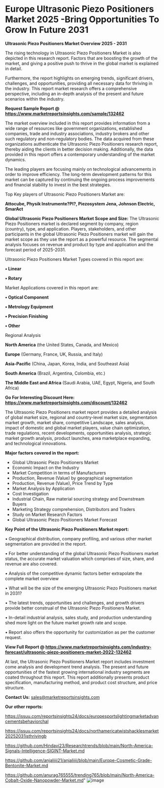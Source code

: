 # Europe Ultrasonic Piezo Positioners Market 2025 -Bring Opportunities To Grow In Future 2031

<Strong> Ultrasonic Piezo Positioners Market Overview 2025 - 2031</strong>

The rising technology in Ultrasonic Piezo Positioners Market is also depicted in this research report. Factors that are boosting the growth of the market, and giving a positive push to thrive in the global market is explained in detail.

Furthermore, the report highlights on emerging trends, significant drivers, challenges, and opportunities, providing all necessary data for thriving in the industry. This report market research offers a comprehensive perspective, including an in-depth analysis of the present and future scenarios within the industry.

<strong>Request Sample Report @ <a href=https://www.marketreportsinsights.com/sample/132462>https://www.marketreportsinsights.com/sample/132462</a></strong>

The market overview included in this report provides information from a wide range of resources like government organizations, established companies, trade and industry associations, industry brokers and other such regulatory and non-regulatory bodies. The data acquired from these organizations authenticate the Ultrasonic Piezo Positioners research report, thereby aiding the clients in better decision making. Additionally, the data provided in this report offers a contemporary understanding of the market dynamics.

The leading players are focusing mainly on technological advancements in order to improve efficiency. The long-term development patterns for this market can be captured by continuing the ongoing process improvements and financial stability to invest in the best strategies.

Top Key players of Ultrasonic Piezo Positioners Market are:

<strong>Attocube, Physik Instrumente?PI?, Piezosystem Jena, Johnson Electric, SmarAct</strong>

<strong><b>Global Ultrasonic Piezo Positioners Market Scope and Size:</b></strong>
The Ultrasonic Piezo Positioners market is declared segment by company, region (country), type, and application. Players, stakeholders, and other participants in the global Ultrasonic Piezo Positioners market will gain the market scope as they use the report as a powerful resource. The segmental analysis focuses on revenue and product by type and application and the forecast period of 2025-2031.

Ultrasonic Piezo Positioners Market Types covered in this report are:

<strong>• Linear

• Rotary</strong>

Market Applications covered in this report are:

<strong>• Optical Component

• Metrology Equipment

• Precision Finishing

• Other</strong> 

Regional Analysis

<strong>North America</strong> (the United States, Canada, and Mexico)

<strong>Europe</strong> (Germany, France, UK, Russia, and Italy)

<strong>Asia-Pacific</strong> (China, Japan, Korea, India, and Southeast Asia)

<strong>South America</strong> (Brazil, Argentina, Colombia, etc.)

<strong>The Middle East and Africa</strong> (Saudi Arabia, UAE, Egypt, Nigeria, and South Africa)

<strong>Go For Interesting Discount Here: <a href=https://www.marketreportsinsights.com/discount/132462>https://www.marketreportsinsights.com/discount/132462</a></strong>

The Ultrasonic Piezo Positioners market report provides a detailed analysis of global market size, regional and country-level market size, segmentation market growth, market share, competitive Landscape, sales analysis, impact of domestic and global market players, value chain optimization, trade regulations, recent developments, opportunities analysis, strategic market growth analysis, product launches, area marketplace expanding, and technological innovations.

<strong><b>Major factors covered in the report:</b></strong>
<ul>
  <li>Global Ultrasonic Piezo Positioners Market </li>
  <li>Economic Impact on the Industry</li>
  <li>Market Competition in terms of Manufacturers</li>
  <li>Production, Revenue (Value) by geographical segmentation</li>
  <li>Production, Revenue (Value), Price Trend by Type</li>
  <li>Market Analysis by Application</li>
  <li>Cost Investigation</li>
  <li>Industrial Chain, Raw material sourcing strategy and Downstream Buyers</li>
  <li>Marketing Strategy comprehension, Distributors and Traders</li>
  <li>Study on Market Research Factors</li>
  <li>Global Ultrasonic Piezo Positioners Market Forecast</li>
</ul>

<strong><b>Key Point of the Ultrasonic Piezo Positioners Market report:</b></strong>

• Geographical distribution, company profiling, and various other market segmentation are provided in the report.

• For better understanding of the global Ultrasonic Piezo Positioners market status, the accurate market valuation which comprises of size, share, and revenue are also covered.

• Analysis of the competitive dynamic factors better extrapolate the complete market overview

• What will be the size of the emerging Ultrasonic Piezo Positioners market in 2031?

• The latest trends, opportunities and challenges, and growth drivers provide better construal of the Ultrasonic Piezo Positioners Market.

• In-detail industrial analysis, sales study, and production understanding shed more light on the future market growth rate and scope.

• Report also offers the opportunity for customization as per the customer request.

<strong><b>View Full Report @ <a href=https://www.marketreportsinsights.com/industry-forecast/ultrasonic-piezo-positioners-market-2022-132462>https://www.marketreportsinsights.com/industry-forecast/ultrasonic-piezo-positioners-market-2022-132462</a></b></strong>


At last, the Ultrasonic Piezo Positioners Market report includes investment come analysis and development trend analysis. The present and future opportunities of the fastest growing international industry segments are coated throughout this report. This report additionally presents product specification, manufacturing method, and product cost structure, and price structure.

<strong>Contact Us:</strong>
sales@marketreportsinsights.com

<strong>Our other reports:</strong>

<a href=https://issuu.com/reportsinsights24/docs/europesportslightingmarketadvancementsbehaviorchal>https://issuu.com/reportsinsights24/docs/europesportslightingmarketadvancementsbehaviorchal</a>

<a href=https://issuu.com/reportsinsights24/docs/northamericatwistshacklesmarket20252031isthrivingb>https://issuu.com/reportsinsights24/docs/northamericatwistshacklesmarket20252031isthrivingb</a>

<a href=https://github.com/Hindavi23/Researchtrends/blob/main/North-America-Signals-Intelligence-SIGINT-Market.md>https://github.com/Hindavi23/Researchtrends/blob/main/North-America-Signals-Intelligence-SIGINT-Market.md</a>

<a href=https://github.com/anjaliiii21/anjaliiii/blob/main/Europe-Cosmetic-Grade-Bentonite-Market.md>https://github.com/anjaliiii21/anjaliiii/blob/main/Europe-Cosmetic-Grade-Bentonite-Market.md</a>

<a href=https://github.com/anurag765555/trending765/blob/main/North-America-Cobalt-Oxide-Nanopowder-Market.md>https://github.com/anurag765555/trending765/blob/main/North-America-Cobalt-Oxide-Nanopowder-Market.md</a>"
![image](https://github.com/user-attachments/assets/45ebc7da-2816-4492-b712-56f63b599535)
